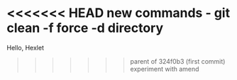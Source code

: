 <<<<<<< HEAD
new commands - git clean -f force -d directory
=======
Hello, Hexlet
>>>>>>> parent of 324f0b3 (first commit)
experiment with amend
